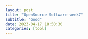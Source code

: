 ```yaml
---
layout: post
title: "OpenSource Software week7"
subtitle: "Good"
date: 2023-04-17 18:50:30
categories: [tool]
---
```


